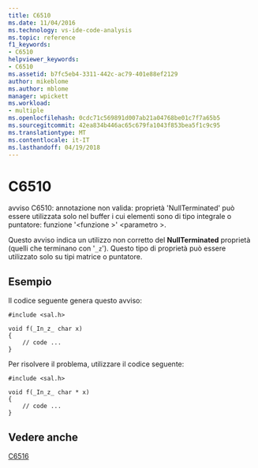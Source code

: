 ```yaml
---
title: C6510
ms.date: 11/04/2016
ms.technology: vs-ide-code-analysis
ms.topic: reference
f1_keywords:
- C6510
helpviewer_keywords:
- C6510
ms.assetid: b7fc5eb4-3311-442c-ac79-401e88ef2129
author: mikeblome
ms.author: mblome
manager: wpickett
ms.workload:
- multiple
ms.openlocfilehash: 0cdc71c569891d007ab21a04768be01c7f7a65b5
ms.sourcegitcommit: 42ea834b446ac65c679fa1043f853bea5f1c9c95
ms.translationtype: MT
ms.contentlocale: it-IT
ms.lasthandoff: 04/19/2018
---
```

# <a name="c6510"></a>C6510
avviso C6510: annotazione non valida: proprietà 'NullTerminated' può essere utilizzata solo nel buffer i cui elementi sono di tipo integrale o puntatore: funzione '\<funzione >' \<parametro >.

 Questo avviso indica un utilizzo non corretto del **NullTerminated** proprietà (quelli che terminano con '`_z`'). Questo tipo di proprietà può essere utilizzato solo su tipi matrice o puntatore.

## <a name="example"></a>Esempio
 Il codice seguente genera questo avviso:

```
#include <sal.h>

void f(_In_z_ char x)
{
    // code ...
}
```

 Per risolvere il problema, utilizzare il codice seguente:

```
#include <sal.h>

void f(_In_z_ char * x)
{
    // code ...
}
```

## <a name="see-also"></a>Vedere anche
 [C6516](../code-quality/c6516.md)